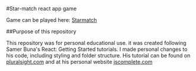 #Star-match react app game

Game can be played here: [Starmatch](https://abehuerta.github.io/star-match/)

##Purpose of this repository

This repository was for personal educational use. it was created following Samer Buna's React: Getting Started tutorials. I made personal changes to his code, including styling and folder structure. His tutorial can be found on [pluralsight.com](https://app.pluralsight.com/library/courses/react-js-getting-started/table-of-contents) and at his personal website [jscomplete.com](https://jscomplete.com/learn)